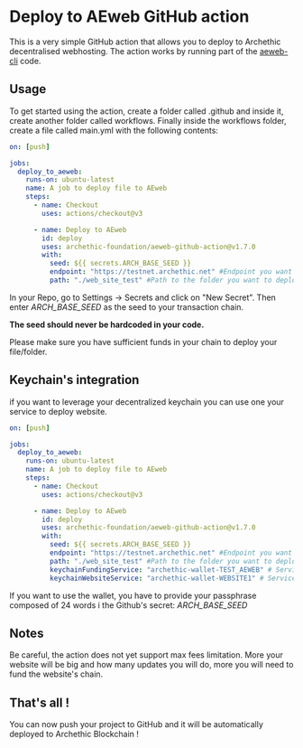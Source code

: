 # Deploy to AEweb GitHub action

This is a very simple GitHub action that allows you to deploy to Archethic decentralised webhosting.
The action works by running part of the [aeweb-cli](https://github.com/archethic-foundation/aeweb-cli) code.

## Usage

To get started using the action, create a folder called .github and inside it, create another folder called workflows.
Finally inside the workflows folder, create a file called main.yml with the following contents:

```yaml
on: [push]

jobs:
  deploy_to_aeweb:
    runs-on: ubuntu-latest
    name: A job to deploy file to AEweb
    steps:
      - name: Checkout
        uses: actions/checkout@v3

      - name: Deploy to AEweb
        id: deploy
        uses: archethic-foundation/aeweb-github-action@v1.7.0
        with:
          seed: ${{ secrets.ARCH_BASE_SEED }}
          endpoint: "https://testnet.archethic.net" #Endpoint you want to deploy to
          path: "./web_site_test" #Path to the folder you want to deploy
```

In your Repo, go to Settings -> Secrets and click on "New Secret". Then enter *ARCH_BASE_SEED* as the seed to your transaction chain.

**The seed should never be hardcoded in your code.**

Please make sure you have sufficient funds in your chain to deploy your file/folder.

## Keychain's integration

if you want to leverage your decentralized keychain you can use one your service to deploy website.

```yaml
on: [push]

jobs:
  deploy_to_aeweb:
    runs-on: ubuntu-latest
    name: A job to deploy file to AEweb
    steps:
      - name: Checkout
        uses: actions/checkout@v3

      - name: Deploy to AEweb
        id: deploy
        uses: archethic-foundation/aeweb-github-action@v1.7.0
        with:
          seed: ${{ secrets.ARCH_BASE_SEED }}
          endpoint: "https://testnet.archethic.net" #Endpoint you want to deploy to
          path: "./web_site_test" #Path to the folder you want to deploy
          keychainFundingService: "archethic-wallet-TEST_AEWEB" # Service to fund the website's chain
          keychainWebsiteService: "archethic-wallet-WEBSITE1" # Service to identify the website's chain
```

If you want to use the wallet, you have to provide your passphrase composed of 24 words i the Github's secret: *ARCH_BASE_SEED*

## Notes

Be careful, the action does not yet support max fees limitation. 
More your website will be big and how many updates you will do, more you will need to fund the website's chain. 

## That's all !

You can now push your project to GitHub and it will be automatically deployed to Archethic Blockchain !
